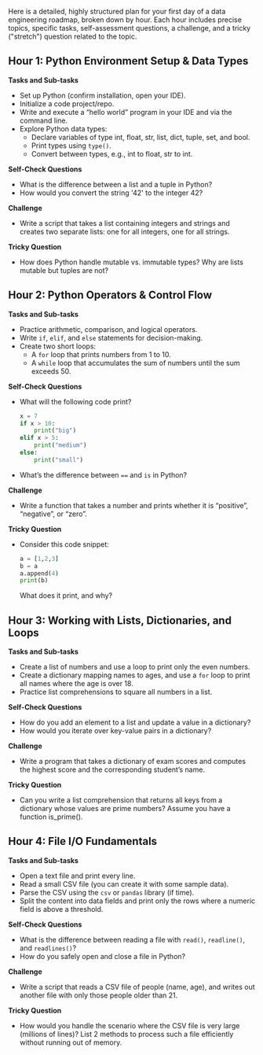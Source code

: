 Here is a detailed, highly structured plan for your first day of a data engineering roadmap, broken down by hour. Each hour includes precise topics, specific tasks, self-assessment questions, a challenge, and a tricky ("stretch") question related to the topic.

## Hour 1: Python Environment Setup & Data Types

**Tasks and Sub-tasks**
- Set up Python (confirm installation, open your IDE).
- Initialize a code project/repo.
- Write and execute a “hello world” program in your IDE and via the command line.
- Explore Python data types:
  - Declare variables of type int, float, str, list, dict, tuple, set, and bool.
  - Print types using `type()`.
  - Convert between types, e.g., int to float, str to int.

**Self-Check Questions**
- What is the difference between a list and a tuple in Python?
- How would you convert the string '42' to the integer 42?

**Challenge**
- Write a script that takes a list containing integers and strings and creates two separate lists: one for all integers, one for all strings.

**Tricky Question**
- How does Python handle mutable vs. immutable types? Why are lists mutable but tuples are not?

## Hour 2: Python Operators & Control Flow

**Tasks and Sub-tasks**
- Practice arithmetic, comparison, and logical operators.
- Write `if`, `elif`, and `else` statements for decision-making.
- Create two short loops:
  - A `for` loop that prints numbers from 1 to 10.
  - A `while` loop that accumulates the sum of numbers until the sum exceeds 50.

**Self-Check Questions**
- What will the following code print?
  ```python
  x = 7
  if x > 10:
      print("big")
  elif x > 5:
      print("medium")
  else:
      print("small")
  ```
- What’s the difference between `==` and `is` in Python?

**Challenge**
- Write a function that takes a number and prints whether it is “positive”, “negative”, or “zero”.

**Tricky Question**
- Consider this code snippet:
  ```python
  a = [1,2,3]
  b = a
  a.append(4)
  print(b)
  ```
  What does it print, and why?

## Hour 3: Working with Lists, Dictionaries, and Loops

**Tasks and Sub-tasks**
- Create a list of numbers and use a loop to print only the even numbers.
- Create a dictionary mapping names to ages, and use a `for` loop to print all names where the age is over 18.
- Practice list comprehensions to square all numbers in a list.

**Self-Check Questions**
- How do you add an element to a list and update a value in a dictionary?
- How would you iterate over key-value pairs in a dictionary?

**Challenge**
- Write a program that takes a dictionary of exam scores and computes the highest score and the corresponding student’s name.

**Tricky Question**
- Can you write a list comprehension that returns all keys from a dictionary whose values are prime numbers? Assume you have a function is_prime().

## Hour 4: File I/O Fundamentals

**Tasks and Sub-tasks**
- Open a text file and print every line.
- Read a small CSV file (you can create it with some sample data).
- Parse the CSV using the `csv` or `pandas` library (if time).
- Split the content into data fields and print only the rows where a numeric field is above a threshold.

**Self-Check Questions**
- What is the difference between reading a file with `read()`, `readline()`, and `readlines()`?
- How do you safely open and close a file in Python?

**Challenge**
- Write a script that reads a CSV file of people (name, age), and writes out another file with only those people older than 21.

**Tricky Question**
- How would you handle the scenario where the CSV file is very large (millions of lines)? List 2 methods to process such a file efficiently without running out of memory.

